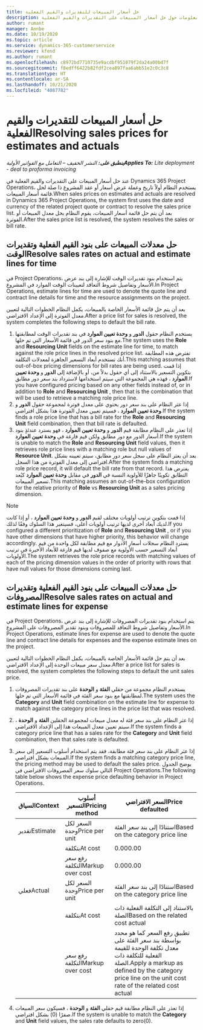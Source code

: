 ```yaml
---
title: حل أسعار المبيعات للتقديرات والقيم الفعلية
description: يقدم هذا الموضوع معلومات حول حل أسعار المبيعات على التقديرات والقيم الفعلية.
author: rumant
manager: Annbe
ms.date: 10/19/2020
ms.topic: article
ms.service: dynamics-365-customerservice
ms.reviewer: kfend
ms.author: rumant
ms.openlocfilehash: c8972bd7710735e9acdbf951079f2da24a00bd7f
ms.sourcegitcommit: f8edff6422b82fdf2cea897faa6abb51e2c0c3c8
ms.translationtype: HT
ms.contentlocale: ar-SA
ms.lasthandoff: 10/21/2020
ms.locfileid: "4087782"
---
```

# <a name="resolving-sales-prices-for-estimates-and-actuals"></a><span data-ttu-id="feb7b-103">حل أسعار المبيعات للتقديرات والقيم الفعلية</span><span class="sxs-lookup"><span data-stu-id="feb7b-103">Resolving sales prices for estimates and actuals</span></span>

<span data-ttu-id="feb7b-104">_**ينطبق على:** النشر الخفيف – التعامل مع الفواتير الأولية_</span><span class="sxs-lookup"><span data-stu-id="feb7b-104">_**Applies To:** Lite deployment - deal to proforma invoicing_</span></span>

<span data-ttu-id="feb7b-105">عند حل أسعار المبيعات على التقديرات والقيم الفعلية في Dynamics 365 Project Operations، يستخدم النظام أولاً تاريخ وعملة عرض أسعار أو عقد المشروع ذا صلة لحل قائمة أسعار المبيعات.</span><span class="sxs-lookup"><span data-stu-id="feb7b-105">When sales prices on estimates and actuals are resolved in Dynamics 365 Project Operations, the system first uses the date and currency of the related project quote or contract to resolve the sales price list.</span></span> <span data-ttu-id="feb7b-106">بعد أن يتم حل قائمة أسعار المبيعات، يقوم النظام بحل معدل المبيعات أو الفوترة.</span><span class="sxs-lookup"><span data-stu-id="feb7b-106">After the sales price list is resolved, the system resolves the sales or bill rate.</span></span>

## <a name="resolve-sales-rates-on-actual-and-estimate-lines-for-time"></a><span data-ttu-id="feb7b-107">حل معدلات المبيعات على بنود القيم الفعلية وتقديرات الوقت</span><span class="sxs-lookup"><span data-stu-id="feb7b-107">Resolve sales rates on actual and estimate lines for time</span></span>

<span data-ttu-id="feb7b-108">في Project Operations، يتم استخدام بنود تقديرات الوقت للإشارة إلى بند عرض الأسعار وتفاصيل شروط التعاقد لتعيينات الوقت الموارد في المشروع.</span><span class="sxs-lookup"><span data-stu-id="feb7b-108">In Project Operations, estimate lines for time are used to denote the quote line and contract line details for time and the resource assignments on the project.</span></span>

<span data-ttu-id="feb7b-109">بعد أن يتم حل قائمة الأسعار الخاصة بالمبيعات، يكمل النظام الخطوات التالية لتعيين معدل الفوترة إلى الإعداد الافتراضي.</span><span class="sxs-lookup"><span data-stu-id="feb7b-109">After a price list for sales is resolved, the system completes the following steps to default the bill rate.</span></span>

1. <span data-ttu-id="feb7b-110">يستخدم النظام حقول **الدور** و **وحدة تعيين الموارد** في بند تقديرات الوقت لمطابقتها مع بنود سعر الدور في قائمة الأسعار التي تم حلها.</span><span class="sxs-lookup"><span data-stu-id="feb7b-110">The system uses the **Role** and **Resourcing Unit** fields on the estimate line for time, to match against the role price lines in the resolved price list.</span></span> <span data-ttu-id="feb7b-111">تفترض هذه المطابقة أنك تستخدم أبعاد التسعير الجاهزة لمعدلات التكلفة.</span><span class="sxs-lookup"><span data-stu-id="feb7b-111">This matching assumes that out-of-box pricing dimensions for bill rates are being used.</span></span> <span data-ttu-id="feb7b-112">إذا قمت بتكوين التسعير بالاستناد إلى أي حقول بدلاً من، أو بالإضافة إلى **الدور** و **وحدة تعيين الموارد** ، فهذه هي المجموعة التي سيتم استخدامها لاسترداد بند سعر دور مطابق.</span><span class="sxs-lookup"><span data-stu-id="feb7b-112">If you have configured pricing based on any other fields instead of, or in addition to **Role** and **Resourcing Unit** , then that is the combination that will be used to retrieve a matching role price line.</span></span>
2. <span data-ttu-id="feb7b-113">إذا عثر النظام على بند سعر دور يحتوي على معدل فوترة لمجموعة حقول **الدور** و **وحدة تعيين الموارد** ، فسيتم تعيين معدل الفوترة هذا بشكل افتراضي.</span><span class="sxs-lookup"><span data-stu-id="feb7b-113">If the system finds a role price line that has a bill rate for the **Role** and **Resourcing Unit** field combination, then that bill rate is defaulted.</span></span>
3. <span data-ttu-id="feb7b-114">إذا تعذر على النظام مطابقة قيم **الدور** و **وحدة تعيين الموارد** ، فهو يسترد عندئذٍ بنود أسعار الدور مع دور مطابق ولكن قيم فارغة في **وحدة تعيين الموارد**.</span><span class="sxs-lookup"><span data-stu-id="feb7b-114">If the system is unable to match the **Role** and **Resourcing Unit** field values, then it retrieves role price lines with a matching role but null values of **Resource Unit**.</span></span> <span data-ttu-id="feb7b-115">بعد أن يعثر النظام على سجل سعر دور مطابق، سيتم تعيينه بشكل افتراضي إلى معدل الفوترة من هذا السجل.</span><span class="sxs-lookup"><span data-stu-id="feb7b-115">After the system finds a matching role price record, it will default the bill rate from that record.</span></span> <span data-ttu-id="feb7b-116">يفترض هذا التطابق تكوينًا جاهزًا للأولوية النسبة في **الدور** في مقابل **وحدة تعيين الموارد** كبُعد تسعير المبيعات.</span><span class="sxs-lookup"><span data-stu-id="feb7b-116">This matching assumes an out-of-the-box configuration for the relative priority of **Role** vs **Resourcing Unit** as a sales pricing dimension.</span></span>

> [!NOTE]
> <span data-ttu-id="feb7b-117">إذا قمت بتكوين ترتيب أولويات مختلف لقيم **الدور** و **وحدة تعيين الموارد** ، أو إذا كانت لديك أبعاد أخرى لديها ترتيب أولويات أعلى، فسيتغير هذا السلوك وفقًا لذلك.</span><span class="sxs-lookup"><span data-stu-id="feb7b-117">If you configured a different prioritization of **Role** and **Resourcing Unit** , or if you have other dimensions that have higher priority, this behavior will change accordingly.</span></span> <span data-ttu-id="feb7b-118">يسترد النظام سجلات أسعار الأدوار مع قيم مطابقة لكل واحدة من قيم أبعاد التسعير حسب الأولوية مع صفوف لديها قيم فارغة للأبعاد الأخيرة في ترتيب الأولويات.</span><span class="sxs-lookup"><span data-stu-id="feb7b-118">The system retrieves the role price records with matching values of each of the pricing dimension values in the order of priority with rows that have null values for those dimensions coming last.</span></span>

## <a name="resolve-sales-rates-on-actual-and-estimate-lines-for-expense"></a><span data-ttu-id="feb7b-119">حل معدلات المبيعات على بنود القيم الفعلية وتقديرات المصروفات</span><span class="sxs-lookup"><span data-stu-id="feb7b-119">Resolve sales rates on actual and estimate lines for expense</span></span>

<span data-ttu-id="feb7b-120">في Project Operations، يتم استخدام بنود تقديرات المصروفات للإشارة إلى بند عرض الأسعار وتفاصيل شروط التعاقد للمصروفات وبنود تقدير المصروفات على المشروع.</span><span class="sxs-lookup"><span data-stu-id="feb7b-120">In Project Operations, estimate lines for expense are used to denote the quote line and contract line details for expenses and the expense estimate lines on the project.</span></span>

<span data-ttu-id="feb7b-121">بعد أن يتم حل قائمة الأسعار الخاصة بالمبيعات، يكمل النظام الخطوات التالية لتعيين معدل سعر مبيعات الوحدة إلى الإعداد الافتراضي.</span><span class="sxs-lookup"><span data-stu-id="feb7b-121">After a price list for sales is resolved, the system completes the following steps to default the unit sales price.</span></span>

1. <span data-ttu-id="feb7b-122">يستخدم النظام مجموعة من حقلي **الفئة** و **الوحدة** على بند تقديرات المصروفات لمطابقتها مع بنود سعر الفئة في قائمة الأسعار التي تم حلها.</span><span class="sxs-lookup"><span data-stu-id="feb7b-122">The system uses the **Category** and **Unit** field combination on the estimate line for expense to match against the category price lines in the price list that was resolved.</span></span>
2. <span data-ttu-id="feb7b-123">إذا عثر النظام على بند سعر فئة له معدل مبيعات لمجموعة الحقلين **الفئة** و **الوحدة** ، سيتم تعيين معدل المبيعات هذا إلى الإعداد الافتراضي.</span><span class="sxs-lookup"><span data-stu-id="feb7b-123">If the system finds a category price line that has a sales rate for the **Category** and **Unit** field combination, then that sales rate is defaulted.</span></span>
3. <span data-ttu-id="feb7b-124">إذا عثر النظام على بند سعر فئة مطابقة، فقد يتم استخدام أسلوب التسعير إلى سعر المبيعات بشكل افتراضي.</span><span class="sxs-lookup"><span data-stu-id="feb7b-124">If the system finds a matching category price line, the pricing method may be used to default the sales price.</span></span> <span data-ttu-id="feb7b-125">يوضح الجدول التالي سلوك سعر المصروفات الافتراضي في Project Operations.</span><span class="sxs-lookup"><span data-stu-id="feb7b-125">The following table below shows the expense price defaulting behavior in Project Operations.</span></span>

    | <span data-ttu-id="feb7b-126">السياق</span><span class="sxs-lookup"><span data-stu-id="feb7b-126">Context</span></span> | <span data-ttu-id="feb7b-127">أسلوب التسعير</span><span class="sxs-lookup"><span data-stu-id="feb7b-127">Pricing method</span></span> | <span data-ttu-id="feb7b-128">السعر الافتراضي</span><span class="sxs-lookup"><span data-stu-id="feb7b-128">Price defaulted</span></span> |
    | --- | --- | --- |
    | <span data-ttu-id="feb7b-129">تقدير</span><span class="sxs-lookup"><span data-stu-id="feb7b-129">Estimate</span></span> | <span data-ttu-id="feb7b-130">السعر لكل وحدة</span><span class="sxs-lookup"><span data-stu-id="feb7b-130">Price per unit</span></span> | <span data-ttu-id="feb7b-131">استنادًا إلى بند سعر الفئة</span><span class="sxs-lookup"><span data-stu-id="feb7b-131">Based on the category price line</span></span> |
    | &nbsp; | <span data-ttu-id="feb7b-132">بتكلفة</span><span class="sxs-lookup"><span data-stu-id="feb7b-132">At cost</span></span> | <span data-ttu-id="feb7b-133">0.00</span><span class="sxs-lookup"><span data-stu-id="feb7b-133">0.00</span></span> |
    | &nbsp; | <span data-ttu-id="feb7b-134">رفع سعر التكلفة</span><span class="sxs-lookup"><span data-stu-id="feb7b-134">Markup over cost</span></span> | <span data-ttu-id="feb7b-135">0.00</span><span class="sxs-lookup"><span data-stu-id="feb7b-135">0.00</span></span> |
    | <span data-ttu-id="feb7b-136">فعلي</span><span class="sxs-lookup"><span data-stu-id="feb7b-136">Actual</span></span> | <span data-ttu-id="feb7b-137">السعر لكل وحدة</span><span class="sxs-lookup"><span data-stu-id="feb7b-137">Price per unit</span></span> | <span data-ttu-id="feb7b-138">استنادًا إلى بند سعر الفئة</span><span class="sxs-lookup"><span data-stu-id="feb7b-138">Based on the category price line</span></span> |
    | &nbsp; | <span data-ttu-id="feb7b-139">بتكلفة</span><span class="sxs-lookup"><span data-stu-id="feb7b-139">At cost</span></span> | <span data-ttu-id="feb7b-140">بالاستناد إلى التكلفة الفعلية ذات الصلة</span><span class="sxs-lookup"><span data-stu-id="feb7b-140">Based on the related cost actual</span></span> |
    | &nbsp; | <span data-ttu-id="feb7b-141">رفع سعر التكلفة</span><span class="sxs-lookup"><span data-stu-id="feb7b-141">Markup over cost</span></span> | <span data-ttu-id="feb7b-142">تطبيق رفع السعر كما هو محدد بواسطة بند سعر الفئة على معدل تكلفة الوحدة للقيمة الفعلية للتكلفة ذات الصلة.</span><span class="sxs-lookup"><span data-stu-id="feb7b-142">Apply a markup as defined by the category price line on the unit cost rate of the related cost actual</span></span> |

4. <span data-ttu-id="feb7b-143">إذا تعذر على النظام مطابقة قيم حقلي **الفئة** و **الوحدة** ، فسيكون سعر المبيعات صفرًا (0) بشكل افتراضي.</span><span class="sxs-lookup"><span data-stu-id="feb7b-143">If the system is unable to match the **Category** and **Unit** field values, the sales rate defaults to zero(0).</span></span>
